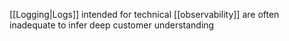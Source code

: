  [[Logging|Logs]] intended for technical [[observability]] are often inadequate to infer deep customer understanding
